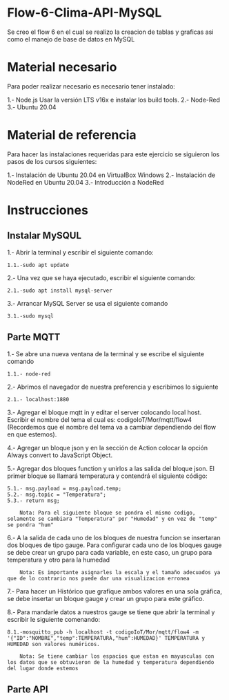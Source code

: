 # Flow-6-Clima-API-MySQL
Se creo el flow 6 en el cual se realizo la creacion de tablas y graficas asi como el manejo de base de datos en MySQL

# Material necesario
Para poder realizar necesario es necesario tener instalado:

1.- Node.js Usar la versión LTS v16x e instalar los build tools.
2.- Node-Red
3.- Ubuntu 20.04

# Material de referencia
Para hacer las instalaciones requeridas para este ejercicio se siguieron los pasos de los cursos siguientes:

1.- Instalación de Ubuntu 20.04 en VirtualBox Windows
2.- Instalación de NodeRed en Ubuntu 20.04
3.- Introducción a NodeRed

# Instrucciones 
## Instalar MySQUL

1.- Abrir la terminal y escribir el siguiente comando:
	
	1.1.-sudo apt update

2.- Una vez que se haya ejecutado, escribir el siguiente comando:
	
	2.1.-sudo apt install mysql-server

3.- Arrancar MySQL Server se usa el siguiente comando 
	
	3.1.-sudo mysql

## Parte MQTT

1.- Se abre una nueva ventana de la terminal y se escribe el siguiente comando 
	
	1.1.- node-red

2.- Abrimos el navegador de nuestra preferencia y escribimos lo siguiente 
	
	2.1.- localhost:1880

3.- Agregar el bloque mqtt in y editar el server colocando local host. Escribir el nombre del tema el cual es: codigoIoT/Mor/mqtt/flow4 (Recordemos que el nombre del tema va a cambiar dependiendo del flow en que estemos).

4.- Agregar un bloque json y en la sección de Action colocar la opción Always convert to JavaScript Object.

5.- Agregar dos bloques function y unirlos a las salida del bloque json. El primer bloque se llamará temperatura y contendrá el siguiente código:
	
	5.1.- msg.payload = msg.payload.temp;
	5.2.- msg.topic = "Temperatura";
	5.3.- return msg;
		
		Nota: Para el siguiente bloque se pondra el mismo codigo, solamente se cambiara "Temperatura" por "Humedad" y en vez de "temp" se pondra "hum"

6.- A la salida de cada uno de los bloques de nuestra funcion se insertaran dos bloques de tipo gauge. 
Para configurar cada uno de los bloques gauge se debe crear un grupo para cada variable, en este caso, un grupo para temperatura y otro para la humedad
		
		Nota: Es importante asignarles la escala y el tamaño adecuados ya que de lo contrario nos puede dar una visualizacion erronea

7.- Para hacer un Histórico que grafique ambos valores en una sola gráfica, se debe insertar un bloque gauge y crear un grupo para este gráfico.

8.- Para mandarle datos a nuestros gauge se tiene que abrir la terminal y escribir le siguiente comenando:
	
	8.1.-mosquitto_pub -h localhost -t codigoIoT/Mor/mqtt/flow4 -m '{"ID":"NOMBRE","temp":TEMPERATURA,"hum":HUMEDAD}' TEMPERATURA y HUMEDAD son valores numéricos.
		
		Nota: Se tiene cambiar los espacios que estan en mayusculas con los datos que se obtuvieron de la humedad y temperatura dependiendo del lugar donde estemos 
		
## Parte API

		
